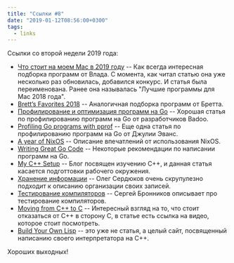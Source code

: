 ```yaml
---
title: "Ссылки #8"
date: "2019-01-12T08:56:00+0300"
tags:
  - links
---
```

Ссылки со второй недели 2019 года:
* [Что стоит на моем Mac в 2019 году](https://macosworld.ru/best-apps-for-mac/) -- Как всегда интересная подборка программ от Влада. С момента, как читал статью она уже несколько раз обновилась, добавился конкурс. И статья была переименована. Ранее она называлась "Лучшие программы для Mac 2018 года".
* [Brett’s Favorites 2018](http://brettterpstra.com/2019/01/03/bretts-favorites-2018/) -- Аналогичная подборка программ от Бретта.
* [Профилирование и оптимизация программ на Go](https://habr.com/company/badoo/blog/301990/) -- Хорошая статья по профилированию программ на Go от разработчиков Badoo.
* [Profiling Go programs with pprof](https://jvns.ca/blog/2017/09/24/profiling-go-with-pprof/) -- Еще одна статья по профилированию программ на Go от Джулии Эванс.
* [A year of NixOS](http://nonullpointers.com/posts/2019-01-07-a-year-of-nixos.html) -- Описание впечатлений от использования NixOS.
* [Writing Great Go Code](https://scene-si.org/2018/07/24/writing-great-go-code/) -- Некоторые рекомендации по написании программ на Go.
* [My C++ Setup](https://vishnubharathi.codes/blog/my-cpp-setup/) -- Блог посвящен изучению C++, и данная статья касается подготтовки рабочего окружения.
* [Хранение информации](https://ctrld.me/blog/2019/01/10/notes/) -- Олег Сердюков очень скрупулезно подходит к описанию организации своих записей.
* [Тестирование компиляторов](https://bronevichok.ru/blog/2019/01/10/compilers.html) -- Сергей Бронников описывает про тестирование компиляторов.
* [Moving from C++ to C](https://irreal.org/blog/?p=7750) -- Интересный взгляд на то, что стоит отказаться от C++ в сторону C, в статье есть ссылка на видео, которое стоит посмотреть.
* [Build Your Own Lisp](http://www.buildyourownlisp.com) -- это уже не статья, а целый сайт, посвященный написанию своего интерпретатора на C++.

Хороших выходных!
